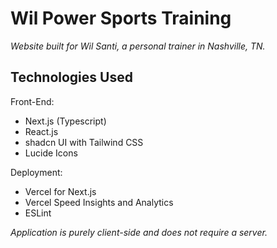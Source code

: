 # Wil Power Sports Training

_Website built for Wil Santi, a personal trainer in Nashville, TN._

## Technologies Used

Front-End:

- Next.js (Typescript)
- React.js
- shadcn UI with Tailwind CSS
- Lucide Icons

Deployment:

- Vercel for Next.js
- Vercel Speed Insights and Analytics
- ESLint

_Application is purely client-side and does not require a server._
